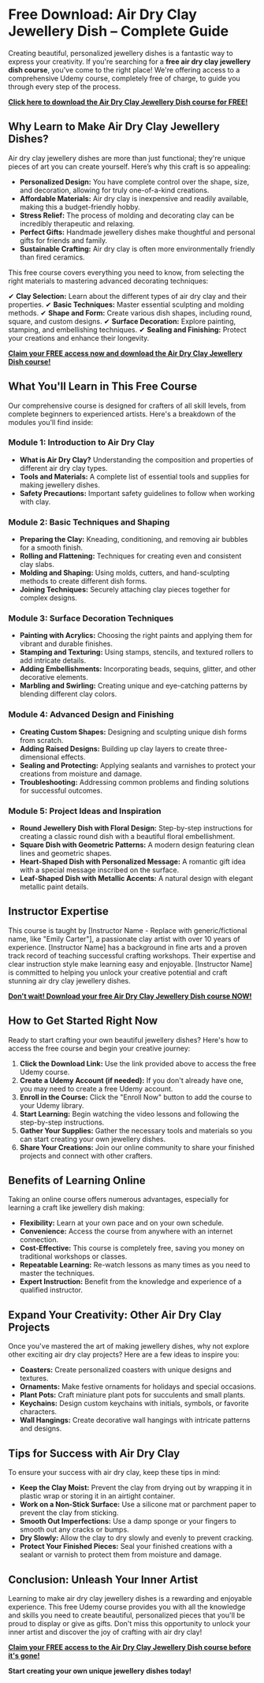 # Free Download: Air Dry Clay Jewellery Dish – Complete Guide

Creating beautiful, personalized jewellery dishes is a fantastic way to express your creativity. If you're searching for a **free air dry clay jewellery dish course**, you've come to the right place!  We're offering access to a comprehensive Udemy course, completely free of charge, to guide you through every step of the process.

[**Click here to download the Air Dry Clay Jewellery Dish course for FREE!**](https://udemywork.com/air-dry-clay-jewellery-dish)

## Why Learn to Make Air Dry Clay Jewellery Dishes?

Air dry clay jewellery dishes are more than just functional; they're unique pieces of art you can create yourself. Here’s why this craft is so appealing:

*   **Personalized Design:** You have complete control over the shape, size, and decoration, allowing for truly one-of-a-kind creations.
*   **Affordable Materials:** Air dry clay is inexpensive and readily available, making this a budget-friendly hobby.
*   **Stress Relief:** The process of molding and decorating clay can be incredibly therapeutic and relaxing.
*   **Perfect Gifts:** Handmade jewellery dishes make thoughtful and personal gifts for friends and family.
*   **Sustainable Crafting:** Air dry clay is often more environmentally friendly than fired ceramics.

This free course covers everything you need to know, from selecting the right materials to mastering advanced decorating techniques:

✔ **Clay Selection:** Learn about the different types of air dry clay and their properties.
✔ **Basic Techniques:** Master essential sculpting and molding methods.
✔ **Shape and Form:** Create various dish shapes, including round, square, and custom designs.
✔ **Surface Decoration:** Explore painting, stamping, and embellishing techniques.
✔ **Sealing and Finishing:** Protect your creations and enhance their longevity.

[**Claim your FREE access now and download the Air Dry Clay Jewellery Dish course!**](https://udemywork.com/air-dry-clay-jewellery-dish)

## What You'll Learn in This Free Course

Our comprehensive course is designed for crafters of all skill levels, from complete beginners to experienced artists. Here's a breakdown of the modules you'll find inside:

### Module 1: Introduction to Air Dry Clay

*   **What is Air Dry Clay?**  Understanding the composition and properties of different air dry clay types.
*   **Tools and Materials:** A complete list of essential tools and supplies for making jewellery dishes.
*   **Safety Precautions:** Important safety guidelines to follow when working with clay.

### Module 2: Basic Techniques and Shaping

*   **Preparing the Clay:**  Kneading, conditioning, and removing air bubbles for a smooth finish.
*   **Rolling and Flattening:** Techniques for creating even and consistent clay slabs.
*   **Molding and Shaping:** Using molds, cutters, and hand-sculpting methods to create different dish forms.
*   **Joining Techniques:** Securely attaching clay pieces together for complex designs.

### Module 3: Surface Decoration Techniques

*   **Painting with Acrylics:**  Choosing the right paints and applying them for vibrant and durable finishes.
*   **Stamping and Texturing:**  Using stamps, stencils, and textured rollers to add intricate details.
*   **Adding Embellishments:**  Incorporating beads, sequins, glitter, and other decorative elements.
*   **Marbling and Swirling:**  Creating unique and eye-catching patterns by blending different clay colors.

### Module 4: Advanced Design and Finishing

*   **Creating Custom Shapes:**  Designing and sculpting unique dish forms from scratch.
*   **Adding Raised Designs:**  Building up clay layers to create three-dimensional effects.
*   **Sealing and Protecting:**  Applying sealants and varnishes to protect your creations from moisture and damage.
*   **Troubleshooting:**  Addressing common problems and finding solutions for successful outcomes.

### Module 5: Project Ideas and Inspiration

*   **Round Jewellery Dish with Floral Design:**  Step-by-step instructions for creating a classic round dish with a beautiful floral embellishment.
*   **Square Dish with Geometric Patterns:**  A modern design featuring clean lines and geometric shapes.
*   **Heart-Shaped Dish with Personalized Message:**  A romantic gift idea with a special message inscribed on the surface.
*   **Leaf-Shaped Dish with Metallic Accents:**  A natural design with elegant metallic paint details.

## Instructor Expertise

This course is taught by [Instructor Name - Replace with generic/fictional name, like "Emily Carter"], a passionate clay artist with over 10 years of experience.  [Instructor Name] has a background in fine arts and a proven track record of teaching successful crafting workshops.  Their expertise and clear instruction style make learning easy and enjoyable.  [Instructor Name] is committed to helping you unlock your creative potential and craft stunning air dry clay jewellery dishes.

[**Don't wait! Download your free Air Dry Clay Jewellery Dish course NOW!**](https://udemywork.com/air-dry-clay-jewellery-dish)

## How to Get Started Right Now

Ready to start crafting your own beautiful jewellery dishes?  Here's how to access the free course and begin your creative journey:

1.  **Click the Download Link:** Use the link provided above to access the free Udemy course.
2.  **Create a Udemy Account (if needed):** If you don't already have one, you may need to create a free Udemy account.
3.  **Enroll in the Course:** Click the "Enroll Now" button to add the course to your Udemy library.
4.  **Start Learning:** Begin watching the video lessons and following the step-by-step instructions.
5.  **Gather Your Supplies:**  Gather the necessary tools and materials so you can start creating your own jewellery dishes.
6.  **Share Your Creations:**  Join our online community to share your finished projects and connect with other crafters.

## Benefits of Learning Online

Taking an online course offers numerous advantages, especially for learning a craft like jewellery dish making:

*   **Flexibility:** Learn at your own pace and on your own schedule.
*   **Convenience:** Access the course from anywhere with an internet connection.
*   **Cost-Effective:**  This course is completely free, saving you money on traditional workshops or classes.
*   **Repeatable Learning:**  Re-watch lessons as many times as you need to master the techniques.
*   **Expert Instruction:**  Benefit from the knowledge and experience of a qualified instructor.

## Expand Your Creativity: Other Air Dry Clay Projects

Once you've mastered the art of making jewellery dishes, why not explore other exciting air dry clay projects?  Here are a few ideas to inspire you:

*   **Coasters:** Create personalized coasters with unique designs and textures.
*   **Ornaments:** Make festive ornaments for holidays and special occasions.
*   **Plant Pots:**  Craft miniature plant pots for succulents and small plants.
*   **Keychains:** Design custom keychains with initials, symbols, or favorite characters.
*   **Wall Hangings:**  Create decorative wall hangings with intricate patterns and designs.

## Tips for Success with Air Dry Clay

To ensure your success with air dry clay, keep these tips in mind:

*   **Keep the Clay Moist:**  Prevent the clay from drying out by wrapping it in plastic wrap or storing it in an airtight container.
*   **Work on a Non-Stick Surface:**  Use a silicone mat or parchment paper to prevent the clay from sticking.
*   **Smooth Out Imperfections:**  Use a damp sponge or your fingers to smooth out any cracks or bumps.
*   **Dry Slowly:**  Allow the clay to dry slowly and evenly to prevent cracking.
*   **Protect Your Finished Pieces:**  Seal your finished creations with a sealant or varnish to protect them from moisture and damage.

## Conclusion: Unleash Your Inner Artist

Learning to make air dry clay jewellery dishes is a rewarding and enjoyable experience.  This free Udemy course provides you with all the knowledge and skills you need to create beautiful, personalized pieces that you'll be proud to display or give as gifts.  Don't miss this opportunity to unlock your inner artist and discover the joy of crafting with air dry clay!

[**Claim your FREE access to the Air Dry Clay Jewellery Dish course before it's gone!**](https://udemywork.com/air-dry-clay-jewellery-dish)

**Start creating your own unique jewellery dishes today!**
